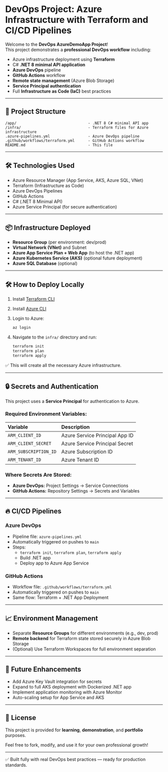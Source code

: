 # DevOps Project: Azure Infrastructure with Terraform and CI/CD Pipelines

Welcome to the **DevOps AzureDemoApp Project**!  
This project demonstrates a **professional DevOps workflow** including:

- Azure infrastructure deployment using **Terraform**
- C# **.NET 8 minimal API application**
- **Azure DevOps** pipeline
- **GitHub Actions** workflow
- **Remote state management** (Azure Blob Storage)
- **Service Principal authentication**
- Full **Infrastructure as Code (IaC)** best practices

---

## 🚀 Project Structure

```
/app/                                - .NET 8 C# minimal API app
/infra/                              - Terraform files for Azure infrastructure
.azure-pipelines.yml                 - Azure DevOps pipeline
.github/workflows/terraform.yml      - GitHub Actions workflow
README.md                            - This file
```

---

## 🛠️ Technologies Used

- Azure Resource Manager (App Service, AKS, Azure SQL, VNet)
- Terraform (Infrastructure as Code)
- Azure DevOps Pipelines
- GitHub Actions
- C# (.NET 8 Minimal API)
- Azure Service Principal (for secure authentication)

---

## 📦 Infrastructure Deployed

- **Resource Group** (per environment: dev/prod)
- **Virtual Network (VNet)** and Subnet
- **Azure App Service Plan + Web App** (to host the .NET app)
- **Azure Kubernetes Service (AKS)** (optional future deployment)
- **Azure SQL Database** (optional)

---

## 🛠️ How to Deploy Locally

1. Install [Terraform CLI](https://developer.hashicorp.com/terraform/tutorials/aws-get-started/install-cli)
2. Install [Azure CLI](https://learn.microsoft.com/en-us/cli/azure/install-azure-cli)
3. Login to Azure:

   ```bash
   az login
   ```

4. Navigate to the `infra/` directory and run:

   ```bash
   terraform init
   terraform plan
   terraform apply
   ```

✅ This will create all the necessary Azure infrastructure.

---

## 🔒 Secrets and Authentication

This project uses a **Service Principal** for authentication to Azure.

### Required Environment Variables:

| Variable | Description |
|:---------|:------------|
| `ARM_CLIENT_ID` | Azure Service Principal App ID |
| `ARM_CLIENT_SECRET` | Azure Service Principal Secret |
| `ARM_SUBSCRIPTION_ID` | Azure Subscription ID |
| `ARM_TENANT_ID` | Azure Tenant ID |

### Where Secrets Are Stored:

- **Azure DevOps:** Project Settings → Service Connections
- **GitHub Actions:** Repository Settings → Secrets and Variables

---

## 🔥 CI/CD Pipelines

### Azure DevOps
- Pipeline file: `azure-pipelines.yml`
- Automatically triggered on pushes to `main`
- Steps:
  - `terraform init`, `terraform plan`, `terraform apply`
  - Build .NET app
  - Deploy app to Azure App Service

### GitHub Actions
- Workflow file: `.github/workflows/terraform.yml`
- Automatically triggered on pushes to `main`
- Same flow: Terraform + .NET App Deployment

---

## 📈 Environment Management

- Separate **Resource Groups** for different environments (e.g., dev, prod)
- **Remote backend** for Terraform state stored securely in Azure Blob Storage
- (Optional) Use Terraform Workspaces for full environment separation

---

## 🧐 Future Enhancements

- Add Azure Key Vault integration for secrets
- Expand to full AKS deployment with Dockerized .NET app
- Implement application monitoring with Azure Monitor
- Auto-scaling setup for App Service and AKS

---

## 📜 License

This project is provided for **learning**, **demonstration**, and **portfolio** purposes.

Feel free to fork, modify, and use it for your own professional growth!

---

✅ Built fully with real DevOps best practices — ready for production standards.